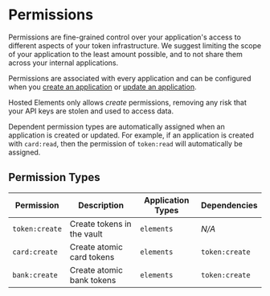 # Permissions

Permissions are fine-grained control over your application's access to different aspects of your token infrastructure. We suggest limiting the scope of your application to the least amount possible, and to not share them across your internal applications.

Permissions are associated with every application and can be configured when you [create an application](#create-application) or [update an application](#update-application). 

Hosted Elements only allows _create_ permissions, removing any risk that your API keys are stolen and used to access data.

<aside class="notice">
  <span>Dependent permission types are automatically assigned when an application is created or updated. For example, if an application is created with <code>card:read</code>, then the permission of <code>token:read</code> will automatically be assigned.</span>
</aside>

## Permission Types

Permission | Description | Application Types | Dependencies
---------  | ----------- | ----------------- | ------------
`token:create` | Create tokens in the vault | `elements` | *N/A*
`card:create` | Create atomic card tokens | `elements` | `token:create`
`bank:create` | Create atomic bank tokens | `elements` | `token:create`
